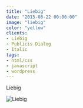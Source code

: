 ```yaml
---
title: "Liebig"
date: "2015-08-22 00:00:00"
image: "liebig"
color: "yellow"
clients:
- Liebig
- Publicis Dialog
- Italic
tags:
- html/css
- javascript
- wordpress
---
```


Liebig

![Liebig](/images/projets/liebig/liebig-1.jpg)

